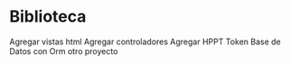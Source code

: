 # Biblioteca
Agregar vistas html
Agregar controladores
Agregar HPPT Token
Base de Datos con Orm
otro proyecto 
